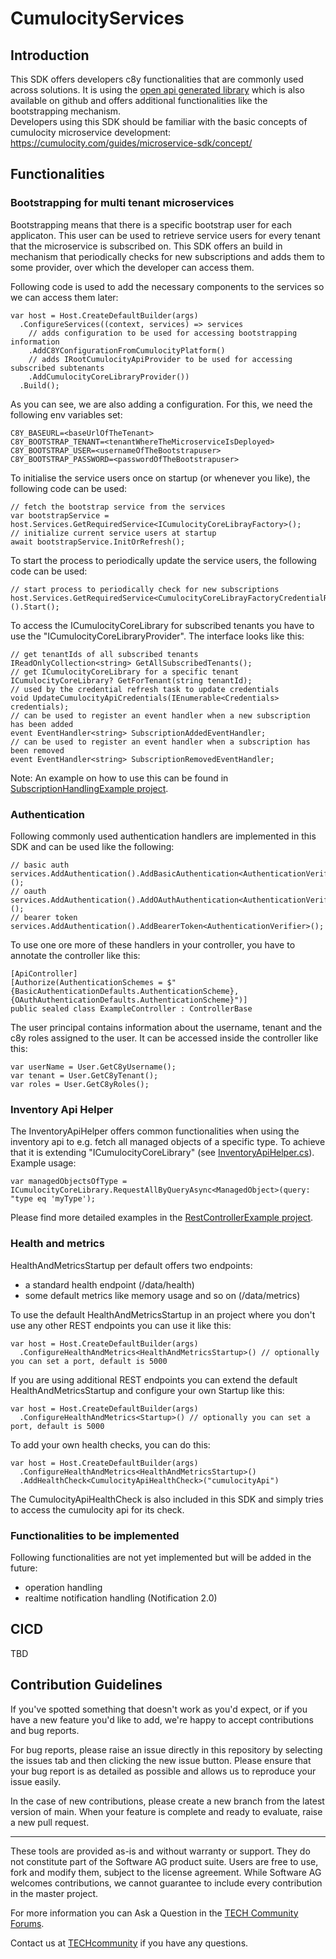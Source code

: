 # CumulocityServices
## Introduction
This SDK offers developers c8y functionalities that are commonly used across solutions. It is using the [open api generated library](https://github.com/SoftwareAG/cumulocity-clients-dotnet) which is also available on github and offers additional functionalities like the bootstrapping mechanism.  
Developers using this SDK should be familiar with the basic concepts of cumulocity microservice development: https://cumulocity.com/guides/microservice-sdk/concept/
## Functionalities
### Bootstrapping for multi tenant microservices
Bootstrapping means that there is a specific bootstrap user for each applicaton. This user can be used to retrieve service users for every tenant that the microservice is subscribed on. This SDK offers an build in mechanism that periodically checks for new subscriptions and adds them to some provider, over which the developer can access them. 

Following code is used to add the necessary components to the services so we can access them later:
```
var host = Host.CreateDefaultBuilder(args)
  .ConfigureServices((context, services) => services
    // adds configuration to be used for accessing bootstrapping information
    .AddC8YConfigurationFromCumulocityPlatform()  
    // adds IRootCumulocityApiProvider to be used for accessing subscribed subtenants 
    .AddCumulocityCoreLibraryProvider()) 
  .Build();
```

As you can see, we are also adding a configuration. For this, we need the following env variables set:
```
C8Y_BASEURL=<baseUrlOfTheTenant>
C8Y_BOOTSTRAP_TENANT=<tenantWhereTheMicroserviceIsDeployed>
C8Y_BOOTSTRAP_USER=<usernameOfTheBootstrapuser>
C8Y_BOOTSTRAP_PASSWORD=<passwordOfTheBootstrapuser>
```

To initialise the service users once on startup (or whenever you like), the following code can be used:
```
// fetch the bootstrap service from the services
var bootstrapService = host.Services.GetRequiredService<ICumulocityCoreLibrayFactory>(); 
// initialize current service users at startup
await bootstrapService.InitOrRefresh(); 
```

To start the process to periodically update the service users, the following code can be used:
```
// start process to periodically check for new subscriptions
host.Services.GetRequiredService<CumulocityCoreLibrayFactoryCredentialRefresh>().Start(); 
```

To access the ICumulocityCoreLibrary for subscribed tenants you have to use the "ICumulocityCoreLibraryProvider". The interface looks like this:
```
// get tenantIds of all subscribed tenants
IReadOnlyCollection<string> GetAllSubscribedTenants();
// get ICumulocityCoreLibrary for a specific tenant
ICumulocityCoreLibrary? GetForTenant(string tenantId);
// used by the credential refresh task to update credentials
void UpdateCumulocityApiCredentials(IEnumerable<Credentials> credentials);
// can be used to register an event handler when a new subscription has been added
event EventHandler<string> SubscriptionAddedEventHandler;
// can be used to register an event handler when a subscription has been removed
event EventHandler<string> SubscriptionRemovedEventHandler;
```
Note: An example on how to use this can be found in [SubscriptionHandlingExample project](https://github.com/SoftwareAG/cumulocity-sdk-dotnet/tree/main/src/Examples/SubscriptionHandlingExample).

### Authentication
Following commonly used authentication handlers are implemented in this SDK and can be used like the following:
```
// basic auth
services.AddAuthentication().AddBasicAuthentication<AuthenticationVerifier>(); 
// oauth
services.AddAuthentication().AddOAuthAuthentication<AuthenticationVerifier>();  
// bearer token
services.AddAuthentication().AddBearerToken<AuthenticationVerifier>();
```

To use one ore more of these handlers in your controller, you have to annotate the controller like this:
```
[ApiController]
[Authorize(AuthenticationSchemes = $"{BasicAuthenticationDefaults.AuthenticationScheme},{OAuthAuthenticationDefaults.AuthenticationScheme}")] 
public sealed class ExampleController : ControllerBase
```

The user principal contains information about the username, tenant and the c8y roles assigned to the user. It can be accessed inside the controller like this:
```
var userName = User.GetC8yUsername();
var tenant = User.GetC8yTenant();
var roles = User.GetC8yRoles();
```

### Inventory Api Helper
The InventoryApiHelper offers common functionalities when using the inventory api to e.g. fetch all managed objects of a specific type. To achieve that it is extending "ICumulocityCoreLibrary" (see [InventoryApiHelper.cs](https://github.com/SoftwareAG/cumulocity-sdk-dotnet/blob/main/src/C8yServices/Inventory/InventoryApiHelper.cs)).  
Example usage:
```
var managedObjectsOfType = ICumulocityCoreLibrary.RequestAllByQueryAsync<ManagedObject>(query: "type eq 'myType');
```
Please find more detailed examples in the [RestControllerExample project](https://github.com/SoftwareAG/cumulocity-sdk-dotnet/tree/main/src/Examples/RestControllerExample).

### Health and metrics
HealthAndMetricsStartup per default offers two endpoints:
- a standard health endpoint (/data/health)
- some default metrics like memory usage and so on (/data/metrics)

To use the default HealthAndMetricsStartup in an project where you don't use any other REST endpoints you can use it like this:
```
var host = Host.CreateDefaultBuilder(args)
  .ConfigureHealthAndMetrics<HealthAndMetricsStartup>() // optionally you can set a port, default is 5000
```

If you are using additional REST endpoints you can extend the default HealthAndMetricsStartup and configure your own Startup like this:
```
var host = Host.CreateDefaultBuilder(args)
  .ConfigureHealthAndMetrics<Startup>() // optionally you can set a port, default is 5000
```
To add your own health checks, you can do this:
```
var host = Host.CreateDefaultBuilder(args)
  .ConfigureHealthAndMetrics<HealthAndMetricsStartup>()
  .AddHealthCheck<CumulocityApiHealthCheck>("cumulocityApi")
```
The CumulocityApiHealthCheck is also included in this SDK and simply tries to access the cumulocity api for its check.

### Functionalities to be implemented
Following functionalities are not yet implemented but will be added in the future:
- operation handling
- realtime notification handling (Notification 2.0)

## CICD
TBD

## Contribution Guidelines
If you've spotted something that doesn't work as you'd expect, or if you have a new feature you'd like to add, we're happy to accept contributions and bug reports.

For bug reports, please raise an issue directly in this repository by selecting the issues tab and then clicking the new issue button. Please ensure that your bug report is as detailed as possible and allows us to reproduce your issue easily.

In the case of new contributions, please create a new branch from the latest version of main. When your feature is complete and ready to evaluate, raise a new pull request.

--- 

These tools are provided as-is and without warranty or support. They do not constitute part of the Software AG product suite. Users are free to use, fork and modify them, subject to the license agreement. While Software AG welcomes contributions, we cannot guarantee to include every contribution in the master project.

For more information you can Ask a Question in the [TECH Community Forums](https://tech.forums.softwareag.com/tag/Cumulocity-IoT).

Contact us at [TECHcommunity](mailto:Communities@softwareag.com?subject=Github/SoftwareAG) if you have any questions.
